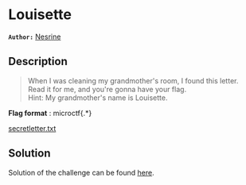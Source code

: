 # Louisette

**`Author:`** [Nesrine](https://github.com/CherrabiNesrine)

## Description

> When I was cleaning my grandmother's room, I found this letter.  
> Read it for me, and you're gonna have your flag.  
> Hint: My grandmother's name is Louisette.  

**Flag format** : microctf{.*}  

[secretletter.txt](./secretletter.txt)

## Solution 

Solution of the challenge can be found [here](solution/).
